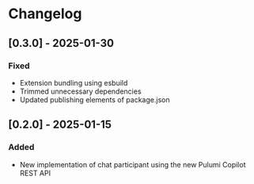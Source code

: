 # Changelog

## [0.3.0] - 2025-01-30

### Fixed

- Extension bundling using esbuild
- Trimmed unnecessary dependencies
- Updated publishing elements of package.json 

## [0.2.0] - 2025-01-15

### Added

- New implementation of chat participant using the new Pulumi Copilot REST API
